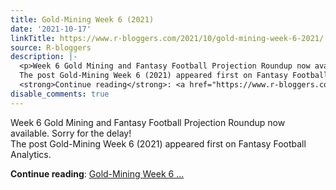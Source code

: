 ```yaml
---
title: Gold-Mining Week 6 (2021)
date: '2021-10-17'
linkTitle: https://www.r-bloggers.com/2021/10/gold-mining-week-6-2021/
source: R-bloggers
description: |-
  <p>Week 6 Gold Mining and Fantasy Football Projection Roundup now available. Sorry for the delay!<br />
  The post Gold-Mining Week 6 (2021) appeared first on Fantasy Football Analytics.</p>
  <strong>Continue reading</strong>: <a href="https://www.r-bloggers.com/2021/10/gold-mining-week-6-2021/">Gold-Mining Week 6 ...
disable_comments: true
---
```

<p>Week 6 Gold Mining and Fantasy Football Projection Roundup now available. Sorry for the delay!<br />
The post Gold-Mining Week 6 (2021) appeared first on Fantasy Football Analytics.</p>
<strong>Continue reading</strong>: <a href="https://www.r-bloggers.com/2021/10/gold-mining-week-6-2021/">Gold-Mining Week 6 ...
